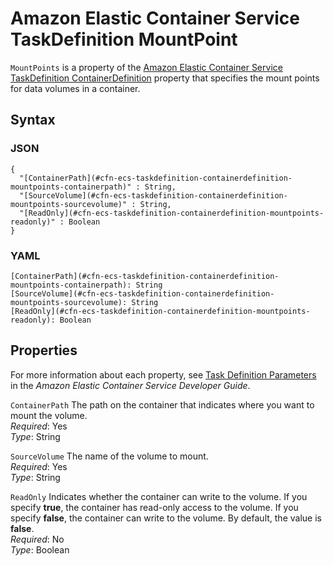 # Amazon Elastic Container Service TaskDefinition MountPoint<a name="aws-properties-ecs-taskdefinition-containerdefinitions-mountpoints"></a>

`MountPoints` is a property of the [Amazon Elastic Container Service TaskDefinition ContainerDefinition](aws-properties-ecs-taskdefinition-containerdefinitions.md) property that specifies the mount points for data volumes in a container\.

## Syntax<a name="w13ab1c21c10d117c21c57b5"></a>

### JSON<a name="aws-properties-ecs-taskdefinition-containerdefinitions-mountpoints-syntax.json"></a>

```
{
  "[ContainerPath](#cfn-ecs-taskdefinition-containerdefinition-mountpoints-containerpath)" : String,
  "[SourceVolume](#cfn-ecs-taskdefinition-containerdefinition-mountpoints-sourcevolume)" : String,
  "[ReadOnly](#cfn-ecs-taskdefinition-containerdefinition-mountpoints-readonly)" : Boolean
}
```

### YAML<a name="aws-properties-ecs-taskdefinition-containerdefinitions-mountpoints-syntax.yaml"></a>

```
[ContainerPath](#cfn-ecs-taskdefinition-containerdefinition-mountpoints-containerpath): String
[SourceVolume](#cfn-ecs-taskdefinition-containerdefinition-mountpoints-sourcevolume): String
[ReadOnly](#cfn-ecs-taskdefinition-containerdefinition-mountpoints-readonly): Boolean
```

## Properties<a name="w13ab1c21c10d117c21c57b7"></a>

For more information about each property, see [Task Definition Parameters](https://docs.aws.amazon.com/AmazonECS/latest/developerguide//task_definition_parameters.html) in the *Amazon Elastic Container Service Developer Guide*\.

`ContainerPath`  <a name="cfn-ecs-taskdefinition-containerdefinition-mountpoints-containerpath"></a>
The path on the container that indicates where you want to mount the volume\.  
*Required*: Yes  
*Type*: String

`SourceVolume`  <a name="cfn-ecs-taskdefinition-containerdefinition-mountpoints-sourcevolume"></a>
The name of the volume to mount\.  
*Required*: Yes  
*Type*: String

`ReadOnly`  <a name="cfn-ecs-taskdefinition-containerdefinition-mountpoints-readonly"></a>
Indicates whether the container can write to the volume\. If you specify **true**, the container has read\-only access to the volume\. If you specify **false**, the container can write to the volume\. By default, the value is **false**\.  
*Required*: No  
*Type*: Boolean